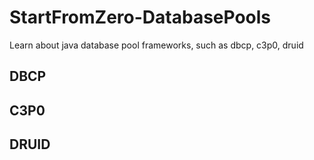 # StartFromZero-DatabasePools
Learn about java database pool frameworks, such as dbcp, c3p0, druid

## DBCP
## C3P0
## DRUID

